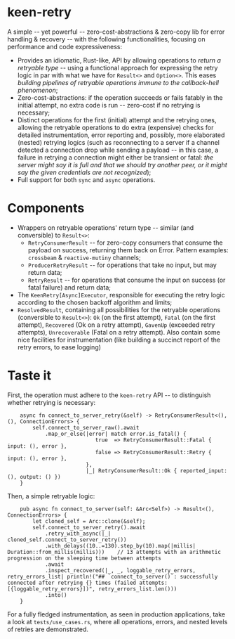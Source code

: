 # keen-retry

A simple -- yet powerful -- zero-cost-abstractions & zero-copy lib for error handling & recovery -- with the following functionalities, focusing on performance and code expressiveness:
  * Provides an idiomatic, Rust-like, API by allowing operations to *return a retryable type* -- using a functional approach for expressing the retry logic in par with what we have for `Result<>` and `Option<>`. This eases *building pipelines of retryable operations immune to the callback-hell phenomenon*;
  * Zero-cost-abstractions: if the operation succeeds or fails fatably in the initial attempt, no extra code is run -- zero-cost if no retrying is necessary;
  * Distinct operations for the first (initial) attempt and the retrying ones, allowing the retryable operations to do extra (expensive) checks for detailed instrumentation, error reporting and, possibly, more elaborated (nested) retrying logics (such as reconnecting to a server if a channel detected a connection drop while sending a payload -- in this case, a failure in retrying a connection might either be transient or fatal: *the server might say it is full and that we should try another peer, or it might say the given credentials are not recognized*);
  * Full support for both `sync` and `async` operations.

# Components
  * Wrappers on retryable operations' return type -- similar (and conversible) to `Result<>`:
    - `RetryConsumerResult` -- for zero-copy consumers that consume the payload on success, returning them back on Error. Pattern examples: `crossbeam` & `reactive-mutiny` channels;
    - `ProducerRetryResult` -- for operations that take no input, but may return data;
    - `RetryResult`         -- for operations that consume the input on success (or fatal failure) and return data;
  * The `KeenRetry[Async]Executor`, responsible for executing the retry logic according to the chosen backoff algorithm and limits;
  * `ResolvedResult`, containing all possibilities for the retryable operations (conversible to `Result<>`): `Ok` (on the first attempt), `Fatal` (on the first attempt), `Recovered` (Ok on a retry attempt), `GavenUp` (exceeded retry attempts), `Unrecoverable` (Fatal on a retry attempt). Also contain some nice facilities for instrumentation (like building a succinct report of the retry errors, to ease logging)

# Taste it

First, the operation must adhere to the `keen-retry` API -- to distinguish whether retrying is necessary:

```nocompile
    async fn connect_to_server_retry(&self) -> RetryConsumerResult<(), (), ConnectionErrors> {
        self.connect_to_server_raw().await
            .map_or_else(|error| match error.is_fatal() {
                            true  => RetryConsumerResult::Fatal { input: (), error },
                            false => RetryConsumerResult::Retry { input: (), error },
                         },
                         |_| RetryConsumerResult::Ok { reported_input: (), output: () })
    }
```

Then, a simple retryable logic:

```nocompile
    pub async fn connect_to_server(self: &Arc<Self>) -> Result<(), ConnectionErrors> {
        let cloned_self = Arc::clone(&self);
        self.connect_to_server_retry().await
            .retry_with_async(|_| cloned_self.connect_to_server_retry())
            .with_delays((10..=130).step_by(10).map(|millis| Duration::from_millis(millis)))    // 13 attempts with an arithmetic progression on the sleeping time between attempts
            .await
            .inspect_recovered(|_, _, loggable_retry_errors, retry_errors_list| println!("## `connect_to_server()`: successfully connected after retrying {} times (failed attempts: [{loggable_retry_errors}])", retry_errors_list.len()))
            .into()
    }

```

For a fully fledged instrumentation, as seen in production applications, take a look at `tests/use_cases.rs`,
where all operations, errors, and nested levels of retries are demonstrated.
